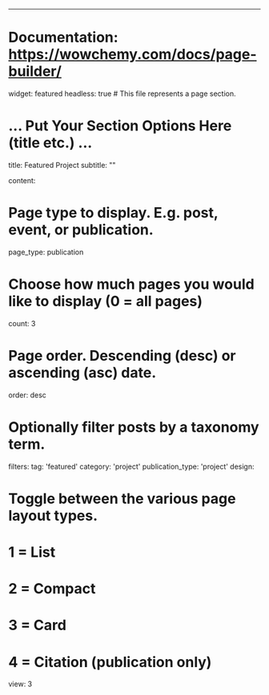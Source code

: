 ---
# Documentation: https://wowchemy.com/docs/page-builder/
widget: featured
headless: true  # This file represents a page section.

# ... Put Your Section Options Here (title etc.) ...
title: Featured Project
subtitle: ""

content:
  # Page type to display. E.g. post, event, or publication.
  page_type: publication
  # Choose how much pages you would like to display (0 = all pages)
  count: 3
  # Page order. Descending (desc) or ascending (asc) date.
  order: desc
  # Optionally filter posts by a taxonomy term.
  filters:
    tag: 'featured'
    category: 'project'
    publication_type: 'project'
design:
  # Toggle between the various page layout types.
  #   1 = List
  #   2 = Compact
  #   3 = Card
  #   4 = Citation (publication only)
  view: 3
